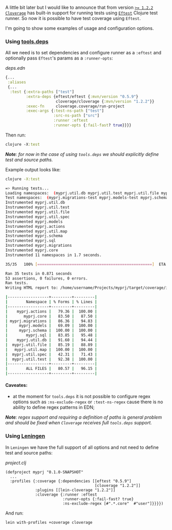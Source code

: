 A little bit later but I would like to announce that from 
version [`>= 1.2.2`](https://github.com/cloverage/cloverage/blob/master/CHANGELOG.md#122) 
[`Cloverage`](https://github.com/cloverage/cloverage) has built-in support 
for running tests using [`Eftest`](https://github.com/weavejester/eftest) Clojure test runner. 
So now it is possible to have test coverage using `Eftest`.

I'm going to show some examples of usage and configuration options.

### Using [tools.deps](https://clojure.org/guides/deps_and_cli)

All we need is to set dependencies and configure runner as a `:eftest` 
and optionally pass `Eftest`'s params as a `:runner-opts`:

*deps.edn*
```clojure
{...
 :aliases
 {...
  :test {:extra-paths ["test"]
         :extra-deps {eftest/eftest {:mvn/version "0.5.9"}
                      cloverage/cloverage {:mvn/version "1.2.2"}}
         :exec-fn     cloverage.coverage/run-project
         :exec-args {:test-ns-path ["test"]
                     :src-ns-path ["src"]
                     :runner :eftest
                     :runner-opts {:fail-fast? true}}}}
```

Then run:

```clojure
clojure -X:test
```

***Note**: for now in the case of using `tools.deps` we should explicitly define 
test and source paths.*

Example output looks like:

```bash
clojure -X:test

=> Running tests...
Loading namespaces:  (myprj.util.db myprj.util.test myprj.util.file myprj.util.spec myprj.models myprj.actions myprj.util.map myprj.schema myprj.sql myprj.migrations myprj.core)
Test namespaces:  (myprj.migrations-test myprj.models-test myprj.schema-test myprj.testing-config)
Instrumented myprj.util.db
Instrumented myprj.util.test
Instrumented myprj.util.file
Instrumented myprj.util.spec
Instrumented myprj.models
Instrumented myprj.actions
Instrumented myprj.util.map
Instrumented myprj.schema
Instrumented myprj.sql
Instrumented myprj.migrations
Instrumented myprj.core
Instrumented 11 namespaces in 1.7 seconds.

35/35   100% [==================================================]  ETA: 00:00

Ran 35 tests in 0.871 seconds
53 assertions, 0 failures, 0 errors.
Ran tests.
Writing HTML report to: /home/username/Projects/myprj/target/coverage/index.html

|------------------+---------+---------|
|        Namespace | % Forms | % Lines |
|------------------+---------+---------|
|    myprj.actions |   79.36 |  100.00 |
|       myprj.core |   83.50 |   87.50 |
| myprj.migrations |   86.36 |   94.83 |
|     myprj.models |   69.09 |  100.00 |
|     myprj.schema |  100.00 |  100.00 |
|        myprj.sql |   83.85 |   95.48 |
|    myprj.util.db |   91.60 |   94.44 |
|  myprj.util.file |   85.19 |   88.89 |
|   myprj.util.map |  100.00 |  100.00 |
|  myprj.util.spec |   42.31 |   71.43 |
|  myprj.util.test |   92.38 |  100.00 |
|------------------+---------+---------|
|        ALL FILES |   80.57 |   96.15 |
|------------------+---------+---------|
```

#### Caveates:
- at the moment for `tools.deps` it is not possible to configure regex options such as `:ns-exclude-regex`
or `:test-ns-regex` cause there is no ability to define regex patterns in EDN;

***Note**: regex support and requiring a definition of paths is general 
problem and should be fixed when `Cloverage` receives full `tools.deps` support.*


### Using [Leningen](https://leiningen.org/)

In `Leningen` we have the full support of all options 
and not need to define test and source paths:

*project.clj*
```
(defproject myprj "0.1.0-SNAPSHOT"
  ...
  :profiles {:coverage {:dependencies [[eftest "0.5.9"]
                                       [cloverage "1.2.2"]]
             :plugins [[lein-cloverage "1.2.2"]]
             :cloverage {:runner :eftest
                         :runner-opts {:fail-fast? true}
                         :ns-exclude-regex [#".*.core"  #"user"]}}}})
```

And run:

```
lein with-profiles +coverage cloverage
```
